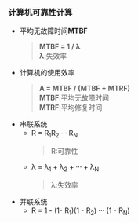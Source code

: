 ### 计算机可靠性计算
  + 平均无故障时间**MTBF**
    > **MTBF = 1 / λ**</br>
      **λ**:失效率    
  + 计算机的使用效率
    > **A = MTBF / (MTBF + MTRF)**</br>
      **MTBF**:平均无故障时间</br>
      **MTRF**:平均修复时间</br>
  + 串联系统
    + R = R<sub>1</sub>R<sub>2</sub> ··· R<sub>N</sub>
      > R:可靠性
    + λ = λ<sub>1</sub> + λ<sub>2</sub> + ··· + λ<sub>N</sub>
      > λ:失效率
  + 并联系统
    + R = 1 - (1- R<sub>1</sub>)(1 - R<sub>2</sub>) ··· (1 - R<sub>N</sub>)
